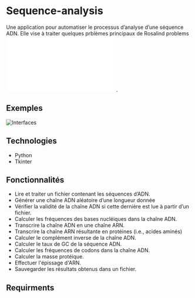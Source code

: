 # Sequence-analysis
Une application pour automatiser le processus d’analyse d’une séquence ADN. Elle vise à traiter quelques prblèmes principaux de Rosalind problems ![Rosalind](./doc/rosalind_nymu_bioinformatics_programming_2013.pdf).

## Exemples 
![Interfaces](./doc/Interface1.png)
## Technologies
* Python
* Tkinter

## Fonctionnalités 
* Lire et traiter un fichier contenant les séquences d’ADN.
* Générer une chaîne ADN aléatoire d’une longueur donnée
* Vérifier la validité de la chaîne ADN si cette dernière est lue à partir d’un fichier. 
* Calculer les fréquences des bases nucléiques dans la chaîne ADN. 
* Transcrire la chaîne ADN en une chaîne ARN. 
* Transcrire la chaîne ARN résultante en protéines (i.e., acides aminés) 
* Calculer le complément inverse de la chaîne ADN. 
* Calculer le taux de GC de la séquence ADN. 
* Calculer les fréquences de codons dans la chaîne ADN. 
* Calculer la masse protéique. 
* Effectuer l'épissage d'ARN.  
* Sauvegarder les résultats obtenus dans un fichier.

## Requirments
